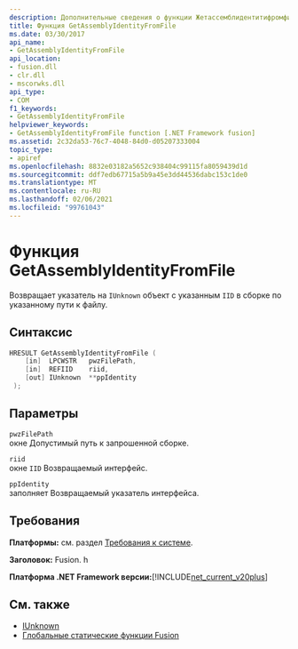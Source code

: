 ```yaml
---
description: Дополнительные сведения о функции Жетассемблидентитифромфиле
title: Функция GetAssemblyIdentityFromFile
ms.date: 03/30/2017
api_name:
- GetAssemblyIdentityFromFile
api_location:
- fusion.dll
- clr.dll
- mscorwks.dll
api_type:
- COM
f1_keywords:
- GetAssemblyIdentityFromFile
helpviewer_keywords:
- GetAssemblyIdentityFromFile function [.NET Framework fusion]
ms.assetid: 2c32da53-76c7-4048-84d0-d05207333004
topic_type:
- apiref
ms.openlocfilehash: 8832e03182a5652c938404c99115fa8059439d1d
ms.sourcegitcommit: ddf7edb67715a5b9a45e3dd44536dabc153c1de0
ms.translationtype: MT
ms.contentlocale: ru-RU
ms.lasthandoff: 02/06/2021
ms.locfileid: "99761043"
---
```

# <a name="getassemblyidentityfromfile-function"></a>Функция GetAssemblyIdentityFromFile

Возвращает указатель на `IUnknown` объект с указанным `IID` в сборке по указанному пути к файлу.  
  
## <a name="syntax"></a>Синтаксис  
  
```cpp  
HRESULT GetAssemblyIdentityFromFile (  
    [in]  LPCWSTR   pwzFilePath,  
    [in]  REFIID    riid,  
    [out] IUnknown  **ppIdentity  
 );  
```  
  
## <a name="parameters"></a>Параметры  

 `pwzFilePath`  
 окне Допустимый путь к запрошенной сборке.  
  
 `riid`  
 окне `IID` Возвращаемый интерфейс.  
  
 `ppIdentity`  
 заполняет Возвращаемый указатель интерфейса.  
  
## <a name="requirements"></a>Требования  

 **Платформы:** см. раздел [Требования к системе](../../get-started/system-requirements.md).  
  
 **Заголовок:** Fusion. h  
  
 **Платформа .NET Framework версии:**[!INCLUDE[net_current_v20plus](../../../../includes/net-current-v20plus-md.md)]  
  
## <a name="see-also"></a>См. также

- [IUnknown](/cpp/atl/iunknown)
- [Глобальные статические функции Fusion](fusion-global-static-functions.md)

